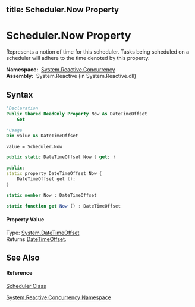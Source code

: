 title: Scheduler.Now Property
---
# Scheduler.Now Property

Represents a notion of time for this scheduler. Tasks being scheduled on a scheduler will adhere to the time denoted by this property.

**Namespace:**  [System.Reactive.Concurrency](System.Reactive.Concurrency/System.Reactive.Concurrency)  
**Assembly:**  System.Reactive (in System.Reactive.dll)

## Syntax

```vb
'Declaration
Public Shared ReadOnly Property Now As DateTimeOffset
    Get
```

```vb
'Usage
Dim value As DateTimeOffset

value = Scheduler.Now
```

```csharp
public static DateTimeOffset Now { get; }
```

```c++
public:
static property DateTimeOffset Now {
    DateTimeOffset get ();
}
```

```fsharp
static member Now : DateTimeOffset
```

```javascript
static function get Now () : DateTimeOffset
```

#### Property Value

Type: [System.DateTimeOffset](https://msdn.microsoft.com/en-us/library/Bb341783)  
Returns [DateTimeOffset](https://msdn.microsoft.com/en-us/library/Bb341783).

## See Also

#### Reference

[Scheduler Class](Scheduler/Scheduler)

[System.Reactive.Concurrency Namespace](System.Reactive.Concurrency/System.Reactive.Concurrency)





